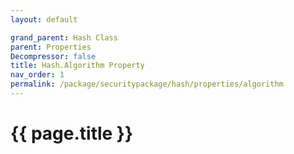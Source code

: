 ```yaml
---
layout: default

grand_parent: Hash Class
parent: Properties
Decompressor: false
title: Hash.Algorithm Property
nav_order: 1
permalink: /package/securitypackage/hash/properties/algorithm
---
```

# {{ page.title }}